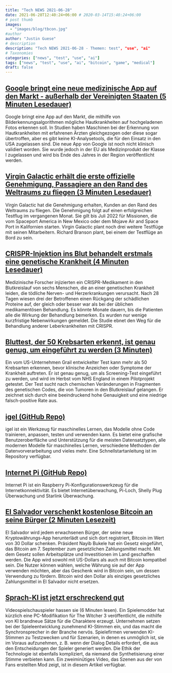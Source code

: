 ```yaml
---
title: "Tech NEWS 2021-06-28"
date: 2021-06-28T12:40:24+06:00 # 2020-03-14T15:40:24+06:00
# post thumb
images:
  - "images/blog/tbcon.jpg"
#author
author: "Justin Guese"
# description
description: "Tech NEWS 2021-06-28 - Themen: test", "use", "ai"
# Taxonomies
categories: ["news", "test", "use", "ai"]
tags: ["news", "test", "use", "ai", "bitcoin", "game", "medical"]
draft: false
---
```


## [Google bringt eine neue medizinische App auf den Markt - außerhalb der Vereinigten Staaten (5 Minuten Lesedauer)](https://arstechnica.com/science/2021/06/google-launches-a-new-medical-app-outside-the-united-states/)

 Google bringt eine App auf den Markt, die mithilfe von Bilderkennungsalgorithmen mögliche Hautkrankheiten auf hochgeladenen Fotos erkennen soll. In Studien haben Maschinen bei der Erkennung von Hautkrankheiten mit erfahrenen Ärzten gleichgezogen oder diese sogar übertroffen, aber es gibt keine KI-Analysetools, die für den Einsatz in den USA zugelassen sind. Die neue App von Google ist noch nicht klinisch validiert worden. Sie wurde jedoch in der EU als Medizinprodukt der Klasse I zugelassen und wird bis Ende des Jahres in der Region veröffentlicht werden.

## [Virgin Galactic erhält die erste offizielle Genehmigung, Passagiere an den Rand des Weltraums zu fliegen (3 Minuten Lesedauer)](https://www.cnet.com/news/virgin-galactic-gets-first-official-ok-to-fly-passengers-to-the-edge-of-space/)

 Virgin Galactic hat die Genehmigung erhalten, Kunden an den Rand des Weltraums zu fliegen. Die Genehmigung folgt auf einen erfolgreichen Testflug im vergangenen Monat. Sie gilt bis Juli 2022 für Missionen, die vom Spaceport America in New Mexico oder dem Mojave Air and Space Port in Kalifornien starten. Virgin Galactic plant noch drei weitere Testflüge mit seinen Mitarbeitern. Richard Branson plant, bei einem der Testflüge an Bord zu sein.

## [CRISPR-Injektion ins Blut behandelt erstmals eine genetische Krankheit (4 Minuten Lesedauer)](https://www.sciencemag.org/news/2021/06/crispr-injected-blood-treats-genetic-disease-first-time)

 Medizinische Forscher injizierten ein CRISPR-Medikament in den Blutkreislauf von sechs Menschen, die an einer genetischen Krankheit leiden, die tödliche Nerven- und Herzerkrankungen verursacht. Nach 28 Tagen wiesen drei der Betroffenen einen Rückgang der schädlichen Proteine auf, der gleich oder besser war als bei der üblichen medikamentösen Behandlung. Es könnte Monate dauern, bis die Patienten alle die Wirkung der Behandlung bemerken. Es wurden nur wenige kurzfristige Nebenwirkungen gemeldet. Die Studie ebnet den Weg für die Behandlung anderer Leberkrankheiten mit CRISPR.

## [Bluttest, der 50 Krebsarten erkennt, ist genau genug, um eingeführt zu werden (3 Minuten)](https://www.theguardian.com/society/2021/jun/25/blood-test-that-finds-50-types-of-cancer-is-accurate-enough-to-be-rolled-out)

 Ein vom US-Unternehmen Grail entwickelter Test kann mehr als 50 Krebsarten erkennen, bevor klinische Anzeichen oder Symptome der Krankheit auftreten. Er ist genau genug, um als Screening-Test eingeführt zu werden, und wird im Herbst vom NHS England in einem Pilotprojekt getestet. Der Test sucht nach chemischen Veränderungen in Fragmenten des genetischen Codes, die von Tumoren in den Blutkreislauf gelangen. Er zeichnet sich durch eine beeindruckend hohe Genauigkeit und eine niedrige falsch-positive Rate aus.

## [igel (GitHub Repo)](https://github.com/nidhaloff/igel/tree/v0.4.0)

 igel ist ein Werkzeug für maschinelles Lernen, das Modelle ohne Code trainieren, anpassen, testen und verwenden kann. Es bietet eine grafische Benutzeroberfläche und Unterstützung für die meisten Datensatztypen, alle modernen Modelle für maschinelles Lernen, verschiedene Methoden der Datenvorverarbeitung und vieles mehr. Eine Schnellstartanleitung ist im Repository verfügbar.

## [Internet Pi (GitHub Repo)](https://github.com/geerlingguy/internet-pi)

 Internet Pi ist ein Raspberry Pi-Konfigurationswerkzeug für die Internetkonnektivität. Es bietet Internetüberwachung, Pi-Loch, Shelly Plug Überwachung und Starlink Überwachung.

## [El Salvador verschenkt kostenlose Bitcoin an seine Bürger (2 Minuten Lesezeit)](https://fortune.com/2021/06/25/bitcoin-en-el-salvador-free-stimulus-check/)

 El Salvador wird jedem erwachsenen Bürger, der seine neue Kryptowährungs-App herunterlädt und sich dort registriert, Bitcoin im Wert von 30 Dollar schenken. Präsident Nayib Bukele hat ein Gesetz eingeführt, das Bitcoin am 7. September zum gesetzlichen Zahlungsmittel macht. Mit dem Gesetz sollen Arbeitsplätze und Investitionen im Land geschaffen werden. Die App wird sowohl mit US-Dollars als auch mit Bitcoin kompatibel sein. Die Nutzer können wählen, welche Währung sie auf der App verwenden möchten, aber das Geschenk wird in Bitcoin sein, um dessen Verwendung zu fördern. Bitcoin wird den Dollar als einziges gesetzliches Zahlungsmittel in El Salvador nicht ersetzen.

## [Sprach-KI ist jetzt erschreckend gut](https://www.inputmag.com/gaming/video-game-voice-ai-human-actors-witcher-3-mod-controversy)

 Videospielschauspieler hassen sie (6 Minuten lesen). Ein Spielemodder hat kürzlich eine PC-Modifikation für The Witcher 3 veröffentlicht, die mithilfe von KI brandneue Sätze für die Charaktere erzeugt. Unternehmen setzen bei der Spieleentwicklung zunehmend KI-Stimmen ein, und das macht die Synchronsprecher in der Branche nervös. Spielefirmen verwenden KI-Stimmen zu Testzwecken und für Szenarien, in denen es unmöglich ist, sie im Voraus aufzunehmen, z. B. wenn der Dialog Details erfordert, die aus den Entscheidungen der Spieler generiert werden. Die Ethik der Technologie ist ebenfalls kompliziert, da niemand die Synthetisierung einer Stimme verbieten kann. Ein zweiminütiges Video, das Szenen aus der von Fans erstellten Mod zeigt, ist in diesem Artikel verfügbar.

